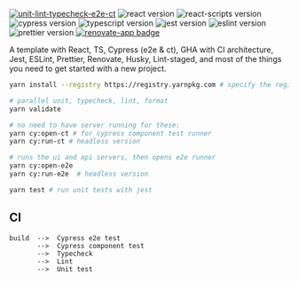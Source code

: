 [![unit-lint-typecheck-e2e-ct](https://github.com/muratkeremozcan/react-cypress-ts-template/actions/workflows/main.yml/badge.svg?branch=main)](https://github.com/muratkeremozcan/react-cypress-ts-template/actions/workflows/main.yml)
![react version](https://img.shields.io/badge/react-18.2.0-brightgreen)
![react-scripts version](https://img.shields.io/badge/react--scripts-5.0.1-brightgreen)
![cypress version](https://img.shields.io/badge/cypress-10.7.0-brightgreen)
![typescript version](https://img.shields.io/badge/typescript-4.8.3-brightgreen)
![jest version](https://img.shields.io/badge/jest-29.0.2-brightgreen)
![eslint version](https://img.shields.io/badge/eslint-8.23.0-brightgreen)
![prettier version](https://img.shields.io/badge/prettier-2.7.1-brightgreen)
[![renovate-app badge][renovate-badge]][renovate-app]

[renovate-badge]: https://img.shields.io/badge/renovate-app-blue.svg
[renovate-app]: https://renovateapp.com/

A template with React, TS, Cypress (e2e & ct), GHA with CI architecture, Jest,
ESLint, Prettier, Renovate, Husky, Lint-staged, and most of the things you need
to get started with a new project.

```bash
yarn install --registry https://registry.yarnpkg.com # specify the registry in case you are using a proprietary registry

# parallel unit, typecheck, lint, format
yarn validate

# no need to have server running for these:
yarn cy:open-ct # for cypress component test runner
yarn cy:run-ct # headless version

# runs the ui and api servers, then opens e2e runner
yarn cy:open-e2e
yarn cy:run-e2e  # headless version

yarn test # run unit tests with jest
```

## CI

```
build  -->  Cypress e2e test
       -->  Cypress component test
       -->  Typecheck
       -->  Lint
       -->  Unit test
```
